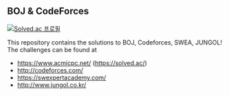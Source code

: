 BOJ & CodeForces
--------------------

[![Solved.ac
프로필](http://mazassumnida.wtf/api/v2/generate_badge?boj=uk7880)](https://solved.ac/uk7880)


This repository contains the solutions to BOJ, Codeforces, SWEA, JUNGOL!
<br>The challenges can be found at
+ https://www.acmicpc.net/ (https://solved.ac/)
+ http://codeforces.com/
+ https://swexpertacademy.com/
+ http://www.jungol.co.kr/
